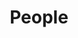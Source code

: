 ---
title: People
show_on_about: true
permalink: "/about/people/"
layout: people-archive
grid: true
summary: ''
---